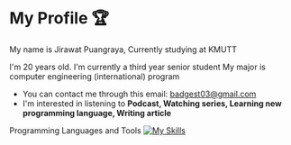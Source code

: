 # My Profile :trophy:

My name is Jirawat  Puangraya, Currently studying at KMUTT

I'm 20 years old. I'm currently a third year senior student
My major is computer engineering (international) program

- You can contact me through this email: badgest03@gmail.com
- I'm interested in listening to **Podcast, Watching series, Learning new programming language, Writing article**

Programming Languages and Tools
[![My Skills](https://skillicons.dev/icons?i=js,html,css,c,cpp,py,discord,figma,git,github,matlab,mysql,mongodb,php,ps,pr,react,unity,vscode)](https://skillicons.dev)
